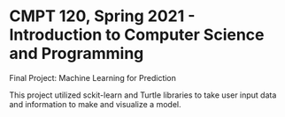# CMPT 120, Spring 2021 - Introduction to Computer Science and Programming
Final Project: Machine Learning for Prediction

This project utilized sckit-learn and Turtle libraries to take user input data and information to make and visualize a model.
